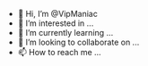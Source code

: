 - 👋 Hi, I’m @VipManiac
- 👀 I’m interested in ...
- 🌱 I’m currently learning ...
- 💞️ I’m looking to collaborate on ...
- 📫 How to reach me ...

<!---
VipManiac/VipManiac is a ✨ special ✨ repository because its `README.md` (this file) appears on your GitHub profile.
You can click the Preview link to take a look at your changes.
--->

